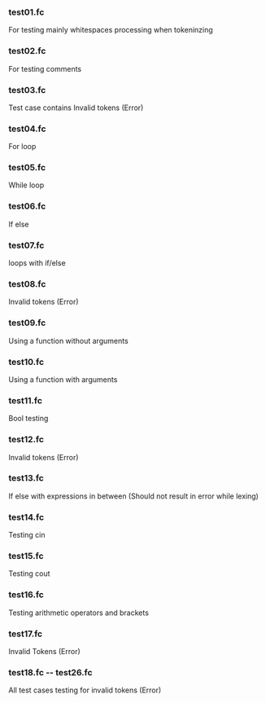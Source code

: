 ### test01.fc
For testing mainly whitespaces processing when tokeninzing

### test02.fc
For testing comments

### test03.fc
Test case contains Invalid tokens (Error)

### test04.fc
For loop

### test05.fc
While loop

### test06.fc
If else

### test07.fc
loops with if/else

### test08.fc
Invalid tokens (Error)

### test09.fc
Using a function without arguments

### test10.fc
Using a function with arguments

### test11.fc
Bool testing

### test12.fc
Invalid tokens (Error)

### test13.fc
If else with expressions in between (Should not result in error while lexing)

### test14.fc
Testing cin

### test15.fc
Testing cout

### test16.fc
Testing arithmetic operators and brackets

### test17.fc
Invalid Tokens (Error)

### test18.fc -- test26.fc
All test cases testing for invalid tokens (Error)